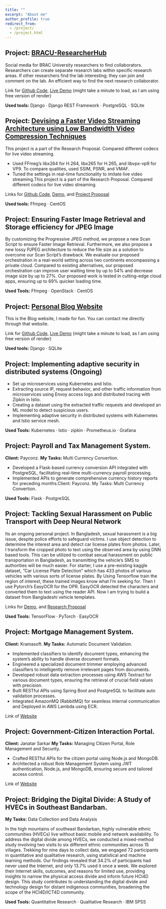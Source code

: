 ```yaml
---
title: ""
excerpt: "About me"
author_profile: true
redirect_from:
  - /project/
  - /project.html
---
```


## Project: [BRACU-ResearcherHub](https://github.com/nazrulhuda/BRACU-ResearcherHub)

Social media for BRAC University researchers to find collaborators. Researchers can create separate research labs within specific research areas. If other researchers find the lab interesting; they can join and comment on the lab. An efficient way to find the next research collaborator.

Link for [Github Code](https://github.com/nazrulhuda/BRACU-ResearcherHub), [Live Demo](https://bracuresearcherhub.onrender.com/) (might take a minute to load, as I am using free version of render)

**Used tools:** Django · Django REST Framework · PostgreSQL · SQLite


## Project: [Devising a Faster Video Streaming Architecture using Low Bandwidth Video Compression Techniques](https://github.com/nazrulhuda/video-codec-for-live-streaming)

This project is a part of the Research Proposal. Compared different codecs for live video streaming.

- Used FFmeg’s libx264 for H.264, libx265 for H.265, and libvpx-vp9 for VP9. To compare qualities, used SSIM, PSNR,
and VMAF. 
- Tuned the settings in real-time functionality to imitate live video streaming.This project is a part of the Research Proposal. Compared different codecs for live video streaming. 


Links for [Github Code](https://github.com/nazrulhuda/video-codec-for-live-streaming), [Demo](https://drive.google.com/drive/folders/1suAXftI_kIxC6uC3wOEdZ9SXCUqj-kDD), and [Project Proposal](https://drive.google.com/file/d/1N-N8vKTUDKGdihXKxqsE0Rm-IeuU5Rmt/view)  

**Used tools:** Ffmpeg · CentOS



## Project: Ensuring Faster Image Retrieval and Storage efficiency for JPEG Image


By customizing the Progressive JPEG method, we propose a new Scan Script to ensure Faster Image Retrieval. Furthermore, we also propose a new lossy PJPEG architecture to reduce the file size as a solution to overcome our Scan Script’s drawback. We evaluate our proposed orchestration in a real-world setting across two continents encompassing a private cloud. Compared to existing alternatives, our proposed orchestration can improve user waiting time by up to 54% and decrease image size by up to 27%. Our proposed work is tested in cutting-edge cloud apps, ensuring up to 69% quicker loading time.

**Used Tools:** Ffmpeg · OpenStack · CentOS

## Project: [Personal Blog Website](https://github.com/nazrulhuda/nazrulhudashanto)

This is the Blog website, I made for fun. You can contact me directly through that website.

Link for [Github Code](https://github.com/nazrulhuda/nazrulhudashanto), [Live Demo](https://nazrulxh.onrender.com/) (might take a minute to load, as I am using free version of render)

**Used tools:** Django · SQLite



## Project: Implementing adaptive security in distributed systems (Ongoing)


- Set up microservices using Kubernetes and Istio.
- Extracting source IP, request behavior, and other traffic information from microservices using Envoy access logs and distributed tracing with Zipkin in Istio.
- Creating a dataset using the extracted traffic requests and developed an ML model to detect suspicious users.
- Implementing adaptive security in distributed systems with Kubernetes and Istio service mesh.

**Used Tools:** Kubernetes · Istio · zipkin · Prometheus.io · Grafana


## Project: Payroll and Tax Management System.

**Client:** Payconz. **My Tasks:** Multi Currency Convertion.

- Developed a Flask-based currency conversion API integrated with PostgreSQL, facilitating real-time multi-currency payroll processing.
- Implemented APIs to generate comprehensive currency history reports for preceding months.Client: Payconz. My Tasks: Multi Currency Convertion. 

**Used Tools:** Flask · PostgreSQL



## Project: Tackling Sexual Harassment on Public Transport with Deep Neural Network

Its an ongoing personal project. In Bangladesh, sexual harassment is a big issue, despite
police efforts to safeguard victims. I use object detection to determine the interest area and detect car license plates from photos. Later, I transform the cropped photo to text using the observed area by using DNN based tools. This can be utilized to combat sexual harassment on public transportation in Bangladesh, as transmitting the vehicle’s SMS to authorities will be much easier. For starter, I use a pre-existing kaggle dataset, ”Car License Plate Detection” which has 433 photos of various vehicles with various sorts of license plates. By Using Tensorflow train the region of interest, these trained images know what I’m seeking for. Then I use Pytorch’s EasyOCR for the OPR. EasyOCR detected
the characters and converted them to text using the reader API. Now I am trying to build a dataset from Bangladeshi vehicle templates.

Links for [Demo](https://drive.google.com/drive/folders/1EeoPtclp0twt1duJFrJmcXIDBupOfQQb), and [Research Proposal](https://drive.google.com/file/d/1vPYBqmaBPkGLEg7CnZXg3XGX449cw2cw/view)  

**Used Tools:** TensorFlow · PyTorch · EasyOCR

## Project: Mortgage Management System. 
**Client:** Kramasoft.
**My Tasks:** Automatic Document Validation.

- Implemented classifiers to identify document types, enhancing the system’s ability to handle diverse document formats.
- Engineered a specialized document trimmer employing advanced classifiers to intelligently remove irrelevant pages from documents.
- Developed robust data extraction processes using AWS Textract for various document types, ensuring the retrieval of crucial field values with precision.
- Built RESTful APIs using Spring Boot and PostgreSQL to facilitate auto validation processes.
- Integrated AmazonMQ (RabbitMQ) for seamless internal communication and Deployed in AWS Lambda using ECR.

Link of [Website](https://kramasoft.com/landing)  


## Project: Government-Citizen Interaction Portal. 
**Client:** Janatar Sarkar 
**My Tasks:** Managing Citizen Portal, Role Management and Security.

- Crafted RESTful APIs for the citizen portal using Node.js and MongoDB.
- Architected a robust Role Management System using JWT authentication, Node.js, and MongoDB, ensuring secure and tailored access control.

Link of [Website](https://janatarsarkar.gov.bd/)  


## Project:  Bridging the Digital Divide: A Study of HVECs in Southeast Bandarban.  
**My Tasks:** Data Collection and Data Analysis

In the high mountains of southeast Bandarban, highly vulnerable ethnic communities (HVECs) live without basic mobile and network availability. To address the digital divide among HVECs, we conducted a mixed-method study involving two visits to six different ethnic communities across 15 villages. Trekking for nine days to collect data, we engaged 72 participants in quantitative and qualitative research, using statistical and machine learning methods. Our findings revealed that 34.2% of participants had never used the Internet, and only 13.7% used it once a week. We explored their Internet skills, outcomes, and reasons for limited use, providing insights to narrow the physical access divide and inform future HCI4D design. This study contributes to understanding the digital divide and technology design for distant indigenous communities, broadening the scope of the HCI4D/ICT4D community.

**Used Tools:** Quantitative Research · Qualitative Research · IBM SPSS






